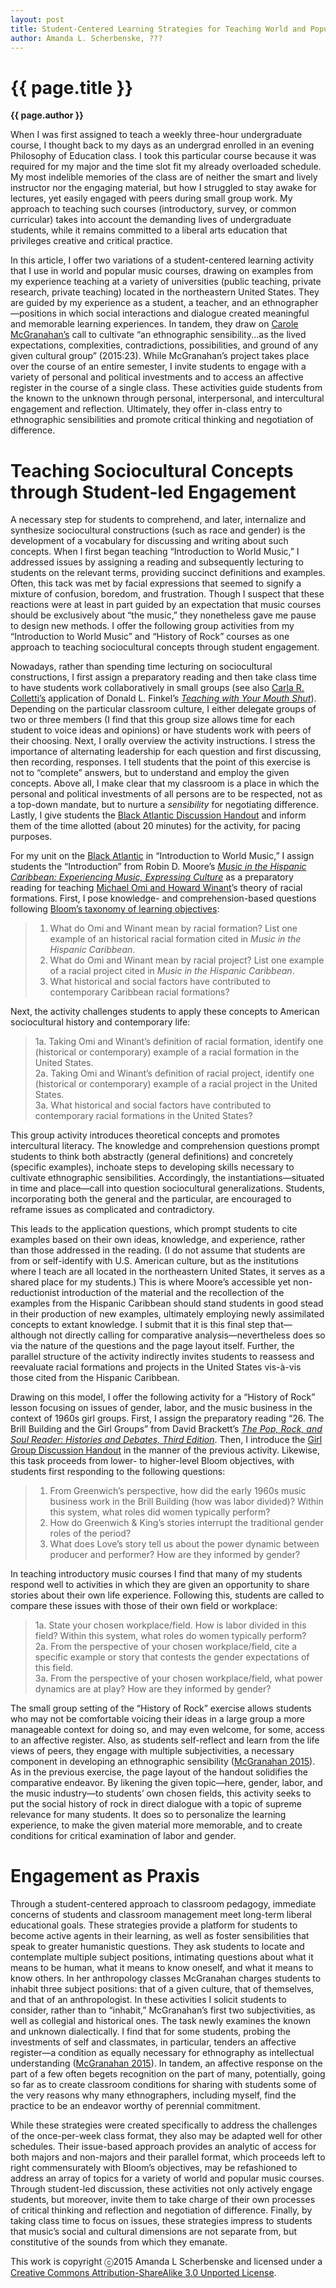 ```yaml
---
layout: post
title: Student-Centered Learning Strategies for Teaching World and Popular Musics
author: Amanda L. Scherbenske, ???
---
```


{{ page.title }}
================

**{{ page.author }}**


When I was first assigned to teach a weekly three-hour undergraduate course, I thought back to my days as an undergrad enrolled in an evening Philosophy of Education class. I took this particular course because it was required for my major and the time slot fit my already overloaded schedule. My most indelible memories of the class are of neither the smart and lively instructor nor the engaging material, but how I struggled to stay awake for lectures, yet easily engaged with peers during small group work. My approach to teaching such courses (introductory, survey, or common curricular) takes into account the demanding lives of undergraduate students, while it remains committed to a liberal arts education that privileges creative and critical practice.

In this article, I offer two variations of a student-centered learning activity that I use in world and popular music courses, drawing on examples from my experience teaching at a variety of universities (public teaching, private research, private teaching) located in the northeastern United States. They are guided by my experience as a student, a teacher, and an ethnographer—positions in which social interactions and dialogue created meaningful and memorable learning experiences. In tandem, they draw on [Carole McGranahan’s](http://www.teachinganthropology.org/index.php/teach_anth/article/view/421/pdf_16) call to cultivate “an ethnographic sensibility...as the lived expectations, complexities, contradictions, possibilities, and ground of any given cultural group” (2015:23). While McGranahan’s project takes place over the course of an entire semester, I invite students to engage with a variety of personal and political investments and to access an affective register in the course of a single class. These activities guide students from the known to the unknown through personal, interpersonal, and intercultural engagement and reflection. Ultimately, they offer in-class entry to ethnographic sensibilities and promote critical thinking and negotiation of difference. ​

Teaching Sociocultural Concepts through Student-led Engagement
================

A necessary step for students to comprehend, and later, internalize and synthesize sociocultural constructions (such as race and gender) is the development of a vocabulary for discussing and writing about such concepts. When I first began teaching “Introduction to World Music,” I addressed issues by assigning a reading and subsequently lecturing to students on the relevant terms, providing succinct definitions and examples. Often, this tack was met by facial expressions that seemed to signify a mixture of confusion, boredom, and frustration. Though I suspect that these reactions were at least in part guided by an expectation that music courses should be exclusively about “the music,” they nonetheless gave me pause to design new methods. I offer the following group activities from my “Introduction to World Music” and “History of Rock” courses as one approach to teaching sociocultural concepts through student engagement.

Nowadays, rather than spending time lecturing on sociocultural constructions, I first assign a preparatory reading and then take class time to have students work collaboratively in small groups (see also [Carla R. Colletti’s](http://flipcamp.org/engagingstudents/colletti.html) application of Donald L. Finkel’s [*Teaching with Your Mouth Shut*](https://openlibrary.org/works/OL3493342W/Teaching_with_Your_Mouth_Shut)). Depending on the particular classroom culture, I either delegate groups of two or three members (I find that this group size allows time for each student to voice ideas and opinions) or have students work with peers of their choosing. Next, I orally overview the activity instructions. I stress the importance of alternating leadership for each question and first discussing, then recording, responses. I tell students that the point of this exercise is not to “complete” answers, but to understand and employ the given concepts. Above all, I make clear that my classroom is a place in which the personal and political investments of all persons are to be respected, not as a top-down mandate, but to nurture a *sensibility* for negotiating difference. Lastly, I give students the [Black Atlantic Discussion Handout](https://docs.google.com/document/d/1sSTp-TPaSQ86v-hhF9aJtv0nYVcILrHuO-EbS--55dE/edit) and inform them of the time allotted (about 20 minutes) for the activity, for pacing purposes.

For my unit on the [Black Atlantic](https://openlibrary.org/works/OL3920181W/The_black_Atlantic) in “Introduction to World Music,” I assign students the “Introduction” from Robin D. Moore’s [*Music in the Hispanic Caribbean: Experiencing Music, Expressing Culture*](https://openlibrary.org/works/OL2678433W/Music_in_the_Hispanic_Caribbean) as a preparatory reading for teaching [Michael Omi and Howard Winant](https://openlibrary.org/works/OL3417522W/Racial_formation_in_the_United_States)’s theory of racial formations. First, I pose knowledge- and comprehension-based questions following [Bloom’s taxonomy of learning objectives](http://teaching.uncc.edu/learning-resources/articles-books/best-practice/goals-objectives/writing-objectives):

> 1. What do Omi and Winant mean by racial formation? List one example of an historical racial formation cited in *Music in the Hispanic Caribbean*.  
> 2. What do Omi and Winant mean by racial project? List one example of a racial project cited in *Music in the Hispanic Caribbean*.  
> 3. What historical and social factors have contributed to contemporary Caribbean racial formations?

Next, the activity challenges students to apply these concepts to American sociocultural history and contemporary life:

> 1a. Taking Omi and Winant’s definition of racial formation, identify one (historical or contemporary) example of a racial formation in the United States.  
> 2a. Taking Omi and Winant’s definition of racial project, identify one (historical or contemporary) example of a racial project in the United States.  
> 3a. What historical and social factors have contributed to contemporary racial formations in the United States?

This group activity introduces theoretical concepts and promotes intercultural literacy. The knowledge and comprehension questions prompt students to think both abstractly (general definitions) and concretely (specific examples), inchoate steps to developing skills necessary to cultivate ethnographic sensibilities. Accordingly, the instantiations—situated in time and place—call into question sociocultural generalizations. Students, incorporating both the general and the particular, are encouraged to reframe issues as complicated and contradictory.

This leads to the application questions, which prompt students to cite examples based on their own ideas, knowledge, and experience, rather than those addressed in the reading. (I do not assume that students are from or self-identify with U.S. American culture, but as the institutions where I teach are all located in the northeastern United States, it serves as a shared place for my students.) This is where Moore’s accessible yet non-reductionist introduction of the material and the recollection of the examples from the Hispanic Caribbean should stand students in good stead in their production of new examples, ultimately employing newly assimilated concepts to extant knowledge. I submit that it is this final step that—although not directly calling for comparative analysis—nevertheless does so via the nature of the questions and the page layout itself. Further, the parallel structure of the activity indirectly invites students to reassess and reevaluate racial formations and projects in the United States vis-à-vis those cited from the Hispanic Caribbean.

Drawing on this model, I offer the following activity for a “History of Rock” lesson focusing on issues of gender, labor, and the music business in the context of 1960s girl groups. First, I assign the preparatory reading “26. The Brill Building and the Girl Groups” from David Brackett’s [*The Pop, Rock, and Soul Reader: Histories and Debates, Third Edition*](https://openlibrary.org/works/OL3521227W/The_Pop_Rock_and_Soul_Reader). Then, I introduce the [Girl Group Discussion Handout](https://docs.google.com/document/d/1f85EIjN2WFAbUBgsmbBx0XYOboUX2bNEHkxWFwbvbok/edit) in the manner of the previous activity. Likewise, this task proceeds from lower- to higher-level Bloom objectives, with students first responding to the following questions:

> 1. From Greenwich’s perspective, how did the early 1960s music business work in the Brill Building (how was labor divided)? Within this system, what roles did women typically perform?  
> 2. How do Greenwich & King’s stories interrupt the traditional gender roles of the period?
> 3. What does Love’s story tell us about the power dynamic between producer and performer? How are they informed by gender?

In teaching introductory music courses I find that many of my students respond well to activities in which they are given an opportunity to share stories about their own life experience. Following this, students are called to compare these issues with those of their own field or workplace:

> 1a. State your chosen workplace/field. How is labor divided in this field? Within this system, what roles do women typically perform?  
> 2a. From the perspective of your chosen workplace/field, cite a specific example or story that contests the gender expectations of this field.  
> 3a. From the perspective of your chosen workplace/field, what power dynamics are at play? How are they informed by gender?

The small group setting of the “History of Rock” exercise allows students who may not be comfortable voicing their ideas in a large group a more manageable context for doing so, and may even welcome, for some, access to an affective register. Also, as students self-reflect and learn from the life views of peers, they engage with multiple subjectivities, a necessary component in developing an ethnographic sensibility ([McGranahan 2015](http://www.teachinganthropology.org/index.php/teach_anth/article/view/421/pdf_16)). As in the previous exercise, the page layout of the handout solidifies the comparative endeavor. By likening the given topic—here, gender, labor, and the music industry—to students’ own chosen fields, this activity seeks to put the social history of rock in direct dialogue with a topic of supreme relevance for many students. It does so to personalize the learning experience, to make the given material more memorable, and to create conditions for critical examination of labor and gender.

Engagement as Praxis
================

Through a student-centered approach to classroom pedagogy, immediate concerns of students and classroom management meet long-term liberal educational goals. These strategies provide a platform for students to become active agents in their learning, as well as foster sensibilities that speak to greater humanistic questions. They ask students to locate and contemplate multiple subject positions, intimating questions about what it means to be human, what it means to know oneself, and what it means to know others. In her anthropology classes McGranahan charges students to inhabit three subject positions: that of a given culture, that of themselves, and that of an anthropologist. In these activities I solicit students to consider, rather than to “inhabit,” McGranahan’s first two subjectivities, as well as collegial and historical ones. The task newly examines the known and unknown dialectically. I find that for some students, probing the investments of self and classmates, in particular, tenders an affective register—a condition as equally necessary for ethnography as intellectual understanding ([McGranahan 2015](http://www.teachinganthropology.org/index.php/teach_anth/article/view/421/pdf_16)). In tandem, an affective response on the part of a few often begets recognition on the part of many, potentially, going so far as to create classroom conditions for sharing with students some of the very reasons why many ethnographers, including myself, find the practice to be an endeavor worthy of perennial commitment.

While these strategies were created specifically to address the challenges of the once-per-week class format, they also may be adapted well for other schedules. Their issue-based approach provides an analytic of access for both majors and non-majors and their parallel format, which proceeds left to right commensurately with Bloom’s objectives, may be refashioned to address an array of topics for a variety of world and popular music courses. Through student-led discussion, these activities not only actively engage students, but moreover, invite them to take charge of their own processes of critical thinking and reflection and negotiation of difference. Finally, by taking class time to focus on issues, these strategies impress to students that music’s social and cultural dimensions are not separate from, but constitutive of the sounds from which they emanate.



This work is copyright ⓒ2015 Amanda L Scherbenske and licensed under a [Creative Commons Attribution-ShareAlike 3.0 Unported License](http://creativecommons.org/licenses/by-sa/3.0/).


